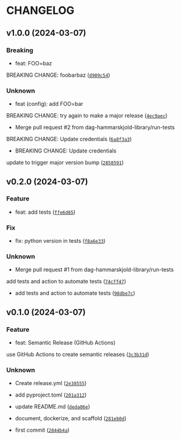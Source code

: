 # CHANGELOG



## v1.0.0 (2024-03-07)

### Breaking

* feat: FOO=baz

BREAKING CHANGE: foobarbaz ([`d909c54`](https://github.com/dag-hammarskjold-library/ghatest/commit/d909c54d837b8bdd79c8909bcf5e6561e7f5b9e7))

### Unknown

* feat (config): add FOO=bar

BREAKING CHANGE: try again to make a major release ([`4ec9aec`](https://github.com/dag-hammarskjold-library/ghatest/commit/4ec9aecf6db8e2c150b1eaf0e048a518b1e1db13))

* Merge pull request #2 from dag-hammarskjold-library/run-tests

BREAKING CHANGE: Update credentials ([`6a8f3a3`](https://github.com/dag-hammarskjold-library/ghatest/commit/6a8f3a3f828db0162259012c5b34c08483d73a3d))

* BREAKING CHANGE: Update credentials

update to trigger major version bump ([`2858591`](https://github.com/dag-hammarskjold-library/ghatest/commit/2858591196713898121f2f516402ac9ff579f575))


## v0.2.0 (2024-03-07)

### Feature

* feat: add tests ([`ffe6d65`](https://github.com/dag-hammarskjold-library/ghatest/commit/ffe6d65ea83159426e1ce535b05db180e77f7d3d))

### Fix

* fix: python version in tests ([`f8a6e33`](https://github.com/dag-hammarskjold-library/ghatest/commit/f8a6e33ae4a520852441dcffa6ab5d847357da38))

### Unknown

* Merge pull request #1 from dag-hammarskjold-library/run-tests

add tests and action to automate tests ([`74cff47`](https://github.com/dag-hammarskjold-library/ghatest/commit/74cff4778ef00716388dad9f044f70580381bf48))

* add tests and action to automate tests ([`98dbe7c`](https://github.com/dag-hammarskjold-library/ghatest/commit/98dbe7c55631ab2cc5d19b97cfdd747723eefd3a))


## v0.1.0 (2024-03-07)

### Feature

* feat: Semantic Release (GitHub Actions)

use GitHub Actions to create semantic releases ([`3c3b31d`](https://github.com/dag-hammarskjold-library/ghatest/commit/3c3b31d1d7926a6d8ac9af9a0fb53b98bb001e12))

### Unknown

* Create release.yml ([`2e38555`](https://github.com/dag-hammarskjold-library/ghatest/commit/2e385552cca7d4cdd178f5f7ff3855146eb8a2c0))

* add pyproject.toml ([`201a312`](https://github.com/dag-hammarskjold-library/ghatest/commit/201a312fff3bc3ada4182dd640d789812a653af2))

* update README.md ([`deda06e`](https://github.com/dag-hammarskjold-library/ghatest/commit/deda06e34345187c16e71b32ccc75df4e07e77b7))

* document, dockerize, and scaffold ([`281eb0d`](https://github.com/dag-hammarskjold-library/ghatest/commit/281eb0d8f97ca4886155ce57adc395204421efbc))

* first commit ([`2844b4a`](https://github.com/dag-hammarskjold-library/ghatest/commit/2844b4a7f3f6373c3779c39ac923d721203233c6))
